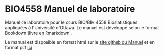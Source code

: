 # BIO4558 Manuel de laboratoire

Manuel de laboratoire pour le cours BIO/BIM 4558 Biostatistiques appliquées à l'Université d'Ottawa.
Le manuel est développé selon le format Bookdown (livre en Rmarkdown).

Le manuel est disponible en format html sur le [site github du Manuel](https://bio4158-4558-uottawa.github.io/manuel_labo/) et en format pdf [ici](https://bio4158-4558-uottawa.github.io/manuel_labo/Labo_BIO4558.pdf)

